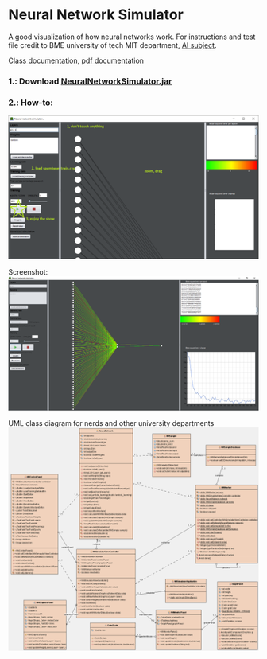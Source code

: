 # Neural Network Simulator
A good visualization of how neural networks work.
For instructions and test file credit to BME university of tech MIT department, [AI subject](https://www.mit.bme.hu/oktatas/targyak/vimiac00).

[Class documentation](https://najibg96.github.io/NeuralNetworkSimulator/), [pdf documentation](https://github.com/najibg96/NeuralNetworkSimulator/raw/master/NeuralNetworkSimulatorDocumentation.pdf)

### 1.: Download [NeuralNetworkSimulator.jar](https://github.com/najibg96/NeuralNetworkSimulator/blob/master/NeuralNetworkSimulator.jar?raw=true)

### 2.: How-to:
![howto](https://github.com/najibg96/NeuralNetworkSimulator/raw/master/howto.png)

Screenshot:
![screenshot](https://github.com/najibg96/NeuralNetworkSimulator/raw/master/screenshot.png)

UML class diagram for nerds and other university departments
![diagram](https://github.com/najibg96/NeuralNetworkSimulator/raw/master/classdiagram.png)

